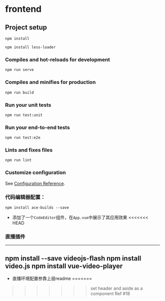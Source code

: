 # frontend

## Project setup
```
npm install

npm install less-loader
```

### Compiles and hot-reloads for development
```
npm run serve
```

### Compiles and minifies for production
```
npm run build
```

### Run your unit tests
```
npm run test:unit
```

### Run your end-to-end tests
```
npm run test:e2e
```

### Lints and fixes files
```
npm run lint
```

### Customize configuration
See [Configuration Reference](https://cli.vuejs.org/config/).



### 代码编辑器配置：

```
npm install ace-builds --save
```

- 添加了一个`CodeEditor`组件，在`App.vue`中展示了其应用效果
<<<<<<< HEAD

### 直播插件
---
npm install --save videojs-flash
npm install video.js
npm install vue-video-player
---

- 直播环境配置参靠上层readme
=======
>>>>>>> set header and aside as a component Ref #18
